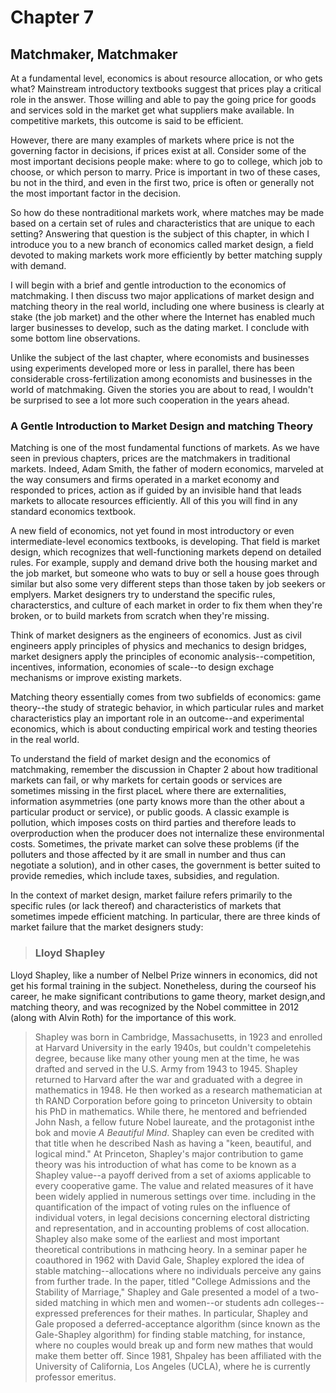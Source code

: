 # Chapter 7

## Matchmaker, Matchmaker

At a fundamental level, economics is about resource allocation, or who gets what? Mainstream introductory textbooks suggest that prices play a critical role in the answer. Those willing and able to pay the going price for goods and services sold in the market get what suppliers make available. In competitive markets, this outcome is said to be efficient.

However, there are many examples of markets where price is not the governing factor in decisions, if prices exist at all. Consider some of the most important decisions people make: where to go to college, which job to choose, or which person to marry. Price is important in two of these cases, bu not in the third, and even in the first two, price is often or generally not the most important factor in the decision.

So how do these nontraditional markets work, where matches may be made based on a certain set of rules and characteristics that are unique to each setting? Answering that question is the subject of this chapter, in which I introduce you to a new branch of economics called market design, a field devoted to making markets work more efficiently by better matching supply with demand.

I will begin with a brief and gentle introduction to the economics of matchmaking. I then discuss two major applications of market design and matching theory in the real world, including one where business is clearly at stake (the job market) and the other where the Internet has enabled much larger businesses to develop, such as the dating market. I conclude with some bottom line observations.

Unlike the subject of the last chapter, where economists and businesses using experiments developed more or less in parallel, there has been considerable cross-fertilization among economists and businesses in the world of matchmaking. Given the stories you are about to read, I wouldn't be surprised to see a lot more such cooperation in the years ahead.

### A Gentle Introduction to Market Design and matching Theory

Matching is one of the most fundamental functions of markets. As we have seen in previous chapters, prices are the matchmakers in traditional markets. Indeed, Adam Smith, the father of modern economics, marveled at the way consumers and firms operated in a market economy and responded to prices, action as if guided by an invisible hand that leads markets to allocate resources efficiently. All of this you will find in any standard economics textbook.

A new field of economics, not yet found in most introductory or even intermediate-level economics textbooks, is developing. That field is market design, which recognizes that well-functioning markets depend on detailed rules. For example, supply and demand drive both the housing market and the job market, but someone who wats to buy or sell a house goes through similar but also some very different steps than those taken by job seekers or emplyers. Market designers try to understand the specific rules, characterstics, and culture of each market in order to fix them when they're broken, or to build markets from scratch when they're missing.

Think of market designers as the engineers of economics. Just as civil engineers apply principles of physics and mechanics to design bridges, market designers apply the principles of economic analysis--competition, incentives, information, economies of scale--to design exchage mechanisms or improve existing markets.

Matching theory essentially comes from two subfields of economics: game theory--the study of strategic behavior, in which particular rules and market characteristics play an important role in an outcome--and experimental economics, which is about conducting empirical work and testing theories in the real world.

To understand the field of market design and the economics of matchmaking, remember the discussion in Chapter 2 about how traditional markets can fail, or why markets for certain goods or services are sometimes missing in the first placeL where there are externalities, information asymmetries (one party knows more than the other about a particular product or service), or public goods. A classic example is pollution, which imposes costs on third parties and therefore leads to overproduction when the producer does not internalize these environmental costs. Sometimes, the private market can solve these problems (if the polluters and those affected by it are small in number and thus can negotiate a solution), and in other cases, the government is better suited to provide remedies, which include taxes, subsidies, and regulation.

In the context of market design, market failure refers primarily to the specific rules (or lack thereof) and characteristics of markets that sometimes impede efficient matching. In particular, there are three kinds of market failure that the market designers study:

> ### Lloyd Shapley
Lloyd Shapley, like a number of Nelbel Prize winners in economics, did not get his formal training in the subject. Nonetheless, during the courseof his career, he make significant contributions to game theory, market design,and matching theory, and was recognized by the Nobel committee in 2012 (along with Alvin Roth) for the importance of this work.
> Shapley was born in Cambridge, Massachusetts, in 1923 and enrolled at Harvard University in the early 1940s, but couldn't compeletehis degree, because like many other young men at the time, he was drafted and served in the U.S. Army from 1943 to 1945. Shapley returned to Harvard after the war and graduated with a degree in mathematics in 1948. He then worked as a research mathematician at th RAND Corporation before going to princeton University to obtain his PhD in mathematics. While there, he mentored and befriended John Nash, a fellow future Nobel laureate, and the protagonist inthe bok and movie *A Beautiful Mind*. Shapley can even be credited with that title when he described Nash as having a "keen, beautiful, and logical mind."
> At Princeton, Shapley's major contribution to game theory was his introduction of what has come to be known as a Shapley value--a payoff derived from a set of axioms applicable to every cooperative game. The value and related measures of it have been widely applied in numerous settings over time. including in the quantification of the impact of voting rules on the influence of individual voters, in legal decisions concerning electoral districting and representation, and in accounting problems of cost allocation.
> Shapley also make some of the earliest and most important theoretical contributions in mathcing heory. In a seminar paper he coauthored in 1962 with David Gale, Shapley explored the idea of stable matching--allocations where no individuals perceive any gains from further trade. In the paper, titled "College Admissions and the Stability of Marriage," Shapley and Gale presented a model of a two-sided matching in which men and women--or students adn colleges--expressed preferences for their mathes. In particular, Shapley and Gale proposed a deferred-acceptance algorithm (since known as the Gale-Shapley algorithm) for finding stable matching, for instance, where no couples would break up and form new mathes that would make them better off.
> Since 1981, Shpaley has been affiliated with the University of California, Los Angeles (UCLA), where he is currently professor emeritus.
